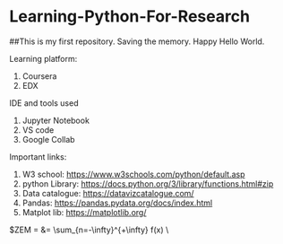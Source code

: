 # Learning-Python-For-Research
##This is my first repository. Saving the memory. Happy Hello World.

</r>Learning platform:</r>
1. Coursera
2. EDX

IDE and tools used
1. Jupyter Notebook
2. VS code
3. Google Collab

Important links:

1. W3 school: https://www.w3schools.com/python/default.asp
2. python Library: https://docs.python.org/3/library/functions.html#zip
3. Data catalogue: https://datavizcatalogue.com/
4. Pandas: https://pandas.pydata.org/docs/index.html
5. Matplot lib: https://matplotlib.org/


$ZEM = &= \sum_{n=-\infty}^{+\infty} f(x) \\

